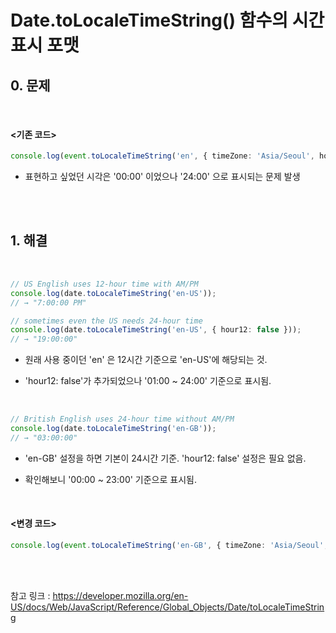 # Date.toLocaleTimeString() 함수의 시간 표시 포맷

## 0. 문제

<br>

####  **<기존 코드>**

```ts
console.log(event.toLocaleTimeString('en', { timeZone: 'Asia/Seoul', hour: '2-digit', minute: '2-digit', hour12: false }));
```

- 표현하고 싶었던 시각은 '00:00' 이었으나 '24:00' 으로 표시되는 문제 발생

<br>
<br>

## 1. 해결

<br>

```ts
// US English uses 12-hour time with AM/PM
console.log(date.toLocaleTimeString('en-US'));
// → "7:00:00 PM"

// sometimes even the US needs 24-hour time
console.log(date.toLocaleTimeString('en-US', { hour12: false }));
// → "19:00:00"
```
- 원래 사용 중이던 'en' 은 12시간 기준으로 'en-US'에 해당되는 것. 

- 'hour12: false'가 추가되었으나 '01:00 ~ 24:00' 기준으로 표시됨.

<br>

```ts
// British English uses 24-hour time without AM/PM
console.log(date.toLocaleTimeString('en-GB'));
// → "03:00:00"
```

- 'en-GB' 설정을 하면 기본이 24시간 기준. 'hour12: false' 설정은 필요 없음. 

- 확인해보니 '00:00 ~ 23:00' 기준으로 표시됨.

<br>

#### **<변경 코드>**

```ts
console.log(event.toLocaleTimeString('en-GB', { timeZone: 'Asia/Seoul', hour: '2-digit', minute: '2-digit' }));
```

<br>
<br>

참고 링크 : https://developer.mozilla.org/en-US/docs/Web/JavaScript/Reference/Global_Objects/Date/toLocaleTimeString